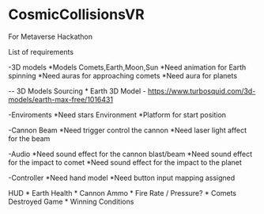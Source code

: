 # CosmicCollisionsVR
For Metaverse Hackathon

List of requirements

-3D models 
  *Models Comets,Earth,Moon,Sun 
  *Need animation for Earth spinning
  *Need auras for approaching comets
  *Need aura for planets

  -- 3D Models Sourcing
    * Earth 3D Model - https://www.turbosquid.com/3d-models/earth-max-free/1016431
    


-Enviroments 
  *Need stars Environment
  *Platform for start position

-Cannon Beam
  *Need trigger control the cannon
  *Need laser light affect for the beam

-Audio
  *Need sound effect for the cannon blast/beam
  *Need sound effect for the impact to comet
  *Need sound effect for the impact to the planet

-Controller
 *Need hand model 
 *Need button input mapping assigned

 HUD
	* Earth Health
	* Cannon Ammo
	* Fire Rate / Pressure?
	* Comets Destroyed
Game
	* Winning Conditions